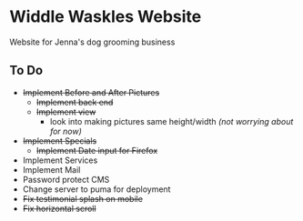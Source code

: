 # Widdle Waskles Website

Website for Jenna's dog grooming business

## To Do

* ~~Implement Before and After Pictures~~
  * ~~Implement back end~~
  * ~~Implement view~~
    * look into making pictures same height/width _(not worrying about for now)_
* ~~Implement Specials~~
  * ~~Implement Date input for Firefox~~
* Implement Services
* Implement Mail
* Password protect CMS
* Change server to puma for deployment
* ~~Fix testimonial splash on mobile~~
* ~~Fix horizontal scroll~~
